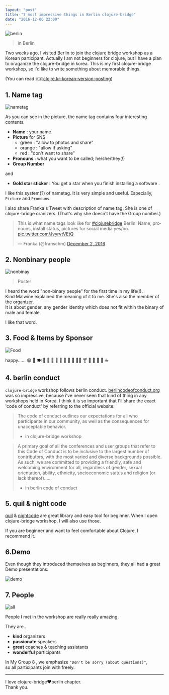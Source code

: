 ```yaml
---
layout: "post"
title: "7 most impressive things in Berlin clojure-bridge"
date: "2016-12-06 22:00"
---
```


![berlin](https://cloud.githubusercontent.com/assets/562341/21098500/dcab6076-c0ac-11e6-86cf-a9c72c26d596.jpg)
> in Berlin

Two weeks ago, I visited Berlin to join the clojure bridge workshop as a Korean participant.
Actually I am not beginners for clojure, but I have a plan to oraganize the clojure-bridge in korea.
This is my first clojure-bridge workshop, so i'd like to write something about memorable things.

(You can read 🇰🇷[clojre.kr-korean-version-posting])

## 1. Name tag

![nametag](https://cloud.githubusercontent.com/assets/562341/21099982/b9351224-c0b4-11e6-9f43-b1a20659fd3d.png)

As you can see in the picture, the name tag contains four interesting contents.

- **Name** : your name
- **Picture** for SNS
  - green : "allow to photos and share"
  - orange : "allow if asking"
  - red : "don't want to share"
- **Pronouns** : what you want to be called; he/she/they(!)
- **Group Number**

and

- **Gold star sticker** : You get a star when you finish installing a software .

I like this system(?) of nametag. It is very simple and useful.
Especially, `Picture` and `Pronouns`.

I also share Franka's Tweet with description of name tag.
She is one of clojure-bridge oranizers. (That's why she doesn't have the Group number.)

<blockquote class="twitter-tweet" data-lang="en"><p lang="en" dir="ltr">This is what name tags look like for <a href="https://twitter.com/hashtag/clojurebridge?src=hash">#clojurebridge</a> Berlin: Name, pronouns, install status, pictures for social media yes/no. <a href="https://t.co/JvyrvtVEtQ">pic.twitter.com/JvyrvtVEtQ</a></p>&mdash; Franka (@franschm) <a href="https://twitter.com/franschm/status/804648608289136640">December 2, 2016</a></blockquote>
<script async src="//platform.twitter.com/widgets.js" charset="utf-8"></script>

## 2. Nonbinary people

![nonbinay](https://cloud.githubusercontent.com/assets/562341/21100606/5c54ca14-c0b8-11e6-9465-d5f969dd0ca8.png)
> Poster

I heard the word "non-binary people" for the first time in my life(!).  
Kind Malwine explained the meaning of it to me. She's also the member of the organizer.  
It is about gender, any gender identity which does not fit within the binary of male and female.

I like that word.

## 3. Food & Items by Sponsor

![Food](https://cloud.githubusercontent.com/assets/562341/21100520/e188bc82-c0b7-11e6-969a-e7fe742dbe43.jpeg)

happy...... 😁 🍴 🍽 🍏 🍎 🍐 🍊 🍋 🍌 🍝 🌮 🌯🍷 🍸 🍹 🍾 🍶 🍵 ☕️  

## 4. berlin conduct

`clojure-bridge` workshop follows berlin conduct.
[berlincodeofconduct.org] was so impressive, because i've never seen that kind of thing in any workshops held in Korea. I think it is so important that  I'll share the exact 'code of conduct' by referring to the official website:

> The code of conduct outlines our expectations for all who participante in our community,
as well as the consequences for unacceptable behavior.
> - in clojure-bridge workshop

> A primary goal of all the conferences and user groups that refer to this Code of Conduct is to be inclusive to the largest number of contributors, with the most varied and diverse backgrounds possible. As such, we are committed to providing a friendly, safe and welcoming environment for all, regardless of gender, sexual orientation, ability, ethnicity, socioeconomic status and religion (or lack thereof).
> ...
> - in berlin code of conduct

## 5. quil & night code

[quil] & [nightcode] are great library and easy tool for beginner.
When I open clojure-bridge workshop, I will also use those.

If you are beginner and want to feel comfortable about Clojure, I recommend it.

## 6.Demo

Even though they introduced themselves as beginners, they all had a great Demo presentations.

![demo](https://cloud.githubusercontent.com/assets/562341/21100720/faca8378-c0b8-11e6-8ae6-ebc9e30856f3.jpg)

## 7. People

![all](https://cloud.githubusercontent.com/assets/562341/21098501/dcabb080-c0ac-11e6-89bf-5120d1de01fa.jpg)

People I met in the workshop are really really amazing.

They are..

- **kind** organizers
- **passionate** speakers
- **great** coaches & teaching assistants
- **wonderful** participants

In My Group 8 , we emphasize `"Don't be sorry (about questions)"`,  
so all participants join with freely.

- - -

I love clojure-bridge❤️berlin chapter.  
Thank you.

[berlincodeofconduct.org]: http://berlincodeofconduct.org/
[quil]: http://quil.info/
[nightcode]: https://sekao.net/nightcode/
[2017-clojure-bridge-seoul]: https://goo.gl/forms/JntLHro0XGw1SypO2
[clojre.kr-korean-version-posting]: http://clojure.kr/clojure-bridge-berlin

